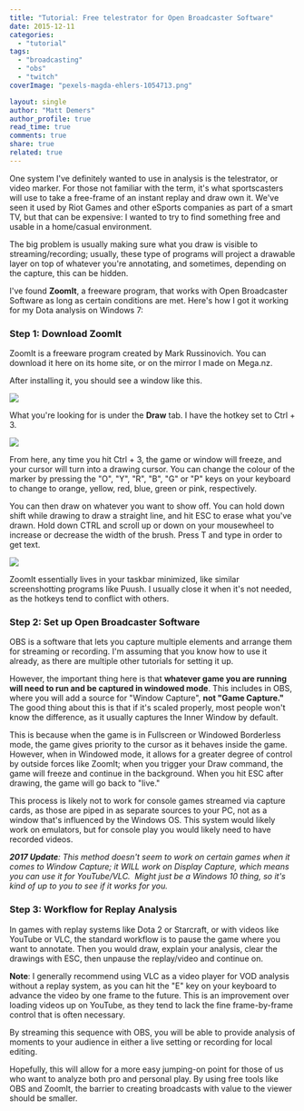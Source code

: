 ```yaml
---
title: "Tutorial: Free telestrator for Open Broadcaster Software"
date: 2015-12-11
categories: 
  - "tutorial"
tags: 
  - "broadcasting"
  - "obs"
  - "twitch"
coverImage: "pexels-magda-ehlers-1054713.png"

layout: single
author: "Matt Demers"
author_profile: true
read_time: true
comments: true
share: true
related: true
---
```


One system I've definitely wanted to use in analysis is the telestrator, or video marker. For those not familiar with the term, it's what sportscasters will use to take a free-frame of an instant replay and draw own it. We've seen it used by Riot Games and other eSports companies as part of a smart TV, but that can be expensive: I wanted to try to find something free and usable in a home/casual environment.

The big problem is usually making sure what you draw is visible to streaming/recording; usually, these type of programs will project a drawable layer on top of whatever you're annotating, and sometimes, depending on the capture, this can be hidden.

I've found **ZoomIt**, a freeware program, that works with Open Broadcaster Software as long as certain conditions are met. Here's how I got it working for my Dota analysis on Windows 7:

### Step 1: Download ZoomIt

ZoomIt is a freeware program created by Mark Russinovich. You can download it here on its home site, or on the mirror I made on Mega.nz.

After installing it, you should see a window like this.

![](/assets/images/tITUldD.png)

What you're looking for is under the **Draw** tab. I have the hotkey set to Ctrl + 3.

![](/assets/images/d5HCkfE.png)

From here, any time you hit Ctrl + 3, the game or window will freeze, and your cursor will turn into a drawing cursor. You can change the colour of the marker by pressing the "O", "Y", "R", "B", "G" or "P" keys on your keyboard to change to orange, yellow, red, blue, green or pink, respectively.

You can then draw on whatever you want to show off. You can hold down shift while drawing to draw a straight line, and hit ESC to erase what you've drawn. Hold down CTRL and scroll up or down on your mousewheel to increase or decrease the width of the brush. Press T and type in order to get text.

![](/assets/images/qZ22rrH.jpg)

ZoomIt essentially lives in your taskbar minimized, like similar screenshotting programs like Puush. I usually close it when it's not needed, as the hotkeys tend to conflict with others.

### Step 2: Set up Open Broadcaster Software

OBS is a software that lets you capture multiple elements and arrange them for streaming or recording. I'm assuming that you know how to use it already, as there are multiple other tutorials for setting it up.

However, the important thing here is that **whatever game you are running will need to run and be captured in windowed mode**. This includes in OBS, where you will add a source for "Window Capture", **not "Game Capture."** The good thing about this is that if it's scaled properly, most people won't know the difference, as it usually captures the Inner Window by default.

This is because when the game is in Fullscreen or Windowed Borderless mode, the game gives priority to the cursor as it behaves inside the game. However, when in Windowed mode, it allows for a greater degree of control by outside forces like ZoomIt; when you trigger your Draw command, the game will freeze and continue in the background. When you hit ESC after drawing, the game will go back to "live."

This process is likely not to work for console games streamed via capture cards, as those are piped in as separate sources to your PC, not as a window that's influenced by the Windows OS. This system would likely work on emulators, but for console play you would likely need to have recorded videos.

_**2017 Update**: This method doesn't seem to work on certain games when it comes to Window Capture; it WILL work on Display Capture, which means you can use it for YouTube/VLC.  Might just be a Windows 10 thing, so it's kind of up to you to see if it works for you._

### Step 3: Workflow for Replay Analysis

In games with replay systems like Dota 2 or Starcraft, or with videos like YouTube or VLC, the standard workflow is to pause the game where you want to annotate. Then you would draw, explain your analysis, clear the drawings with ESC, then unpause the replay/video and continue on.

**Note**: I generally recommend using VLC as a video player for VOD analysis without a replay system, as you can hit the "E" key on your keyboard to advance the video by one frame to the future. This is an improvement over loading videos up on YouTube, as they tend to lack the fine frame-by-frame control that is often necessary.

By streaming this sequence with OBS, you will be able to provide analysis of moments to your audience in either a live setting or recording for local editing.

Hopefully, this will allow for a more easy jumping-on point for those of us who want to analyze both pro and personal play. By using free tools like OBS and ZoomIt, the barrier to creating broadcasts with value to the viewer should be smaller.
